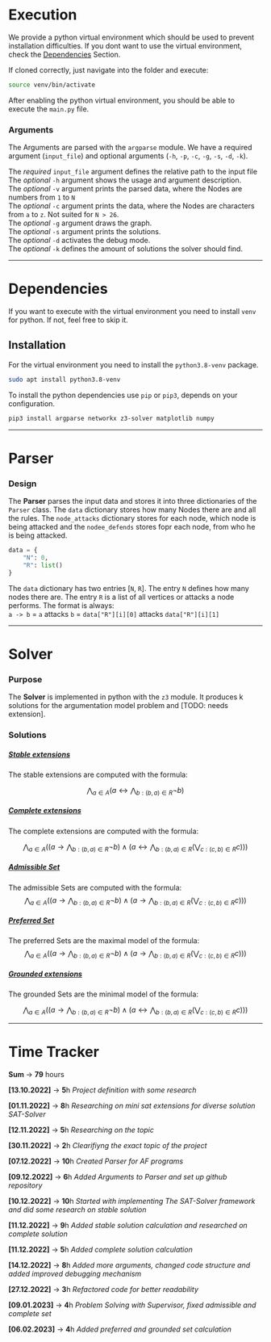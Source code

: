 # Execution
We provide a python virtual environment which should be used to prevent installation difficulties. If you dont want to use the virtual environment, check the [Dependencies](#Dependencies) Section.

If cloned correctly, just navigate into the folder and execute:
```bash
source venv/bin/activate
```
After enabling the python virtual environment, you should be able to execute the `main.py` file.

### Arguments
The Arguments are parsed with the `argparse` module. We have a required argument (`input_file`) and optional arguments (`-h`, `-p`, `-c`, `-g`, `-s`, `-d`, `-k`).  

The _required_ `input_file` argument defines the relative path to the input file  
The _optional_ `-h` argument shows the usage and argument description.  
The _optional_ `-v` argument prints the parsed data, where the Nodes are numbers from `1` to `N`  
The _optional_ `-c` argument prints the data, where the Nodes are characters from `a` to `z`. Not suited for `N > 26`.  
The _optional_ `-g` argument draws the graph.  
The _optional_ `-s` argument prints the solutions.  
The _optional_ `-d` activates the debug mode.  
The _optional_ `-k` defines the amount of solutions the solver should find.
  
<hr>

# Dependencies

If you want to execute with the virtual environment you need to install `venv` for python. If not, feel free to skip it.
## Installation
For the virtual environment you need to install the `python3.8-venv` package.

```bash
sudo apt install python3.8-venv
```

To install the python dependencies use `pip` or `pip3`, depends on your configuration. 

```bash
pip3 install argparse networkx z3-solver matplotlib numpy
```

<hr>

# Parser


### Design
The **Parser** parses the input data and stores it into three dictionaries of the `Parser` class. The `data` dictionary stores how many Nodes there are and all the rules. The `node_attacks` dictionary stores for each node, which node is being attacked and the `nodee_defends` stores fopr each node, from who he is being attacked. 

```python
data = {
    "N": 0,
    "R": list()
}
```

The `data` dictionary has two entries [`N`, `R`]. The entry `N` defines how many nodes there are. The entry `R` is a list of all vertices or attacks a node performs. The format is always:  
`a -> b` = `a` attacks `b` = `data["R"][i][0]` attacks `data["R"][i][1]`
<hr>

# Solver


### Purpose
The **Solver** is implemented in python with the `z3` module. It produces k solutions for the argumentation model problem and [TODO: needs extension].
### Solutions
##### <ins>Stable extensions</ins>
The stable extensions are computed with the formula:

$$ \bigwedge_{a \in A} \big( a \leftrightarrow  \bigwedge_{b:(b, a) \in R} \lnot b \big) $$

##### <ins>Complete extensions</ins>
The complete extensions are computed with the formula:

$$ \bigwedge_{a \in A} \big( \big( a \rightarrow  \bigwedge_{b:(b, a) \in R} \lnot b \big) \land \big( a \leftrightarrow \bigwedge_{b:(b,a) \in R} \big( \bigvee_{c:(c,b) \in R} c\big) \big)\big)$$

##### <ins>Admissible Set</ins>
The admissible Sets are computed with the formula:
$$ \bigwedge_{a \in A} \big( \big( a \rightarrow  \bigwedge_{b:(b, a) \in R} \lnot b \big) \land \big( a \rightarrow \bigwedge_{b:(b,a) \in R} \big( \bigvee_{c:(c,b) \in R} c\big) \big)\big)$$

##### <ins>Preferred Set</ins>
The preferred Sets are the maximal model of the formula:
$$ \bigwedge_{a \in A} \big( \big( a \rightarrow  \bigwedge_{b:(b, a) \in R} \lnot b \big) \land \big( a \rightarrow \bigwedge_{b:(b,a) \in R} \big( \bigvee_{c:(c,b) \in R} c\big) \big)\big)$$

##### <ins>Grounded extensions</ins>
The grounded Sets are the minimal model of the formula:

$$ \bigwedge_{a \in A} \big( \big( a \rightarrow  \bigwedge_{b:(b, a) \in R} \lnot b \big) \land \big( a \leftrightarrow \bigwedge_{b:(b,a) \in R} \big( \bigvee_{c:(c,b) \in R} c\big) \big)\big)$$
<hr>

# Time Tracker

**Sum** $\rightarrow$ **79** hours

**[13.10.2022]** $\rightarrow$ **5**h _Project definition with some research_

**[01.11.2022]** $\rightarrow$ **8**h _Researching on mini sat extensions for diverse solution SAT-Solver_

**[12.11.2022]** $\rightarrow$ **5**h _Researching on the topic_

**[30.11.2022]** $\rightarrow$ **2**h _Clearifiyng the exact topic of the project_

**[07.12.2022]** $\rightarrow$ **10**h _Created Parser for AF programs_

**[09.12.2022]** $\rightarrow$ **6**h _Added Arguments to Parser and set up github repository_

**[10.12.2022]** $\rightarrow$ **10**h _Started with implementing The SAT-Solver framework and did some research on stable solution_

**[11.12.2022]** $\rightarrow$ **9**h _Added stable solution calculation and researched on complete solution_

**[11.12.2022]** $\rightarrow$ **5**h _Added complete solution calculation_

**[14.12.2022]** $\rightarrow$ **8**h _Added more arguments, changed code structure and added improved debugging mechanism_

**[27.12.2022]** $\rightarrow$ **3**h _Refactored code for better readability_

**[09.01.2023]** $\rightarrow$ **4**h _Problem Solving with Supervisor, fixed admissible and complete set_

**[06.02.2023]** $\rightarrow$ **4**h _Added preferred and grounded set calculation_


